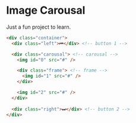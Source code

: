 # Image Carousal

Just a fun project to learn.

```html
<div class="container">
  <div class="left">⏮</div> <!-- button 1 -->

  <div class="carousal"> <!-- carousal -->
    <img id="0" src="#" />

    <div class="frame"> <!-- frame -->
      <img id="1" src="#" />
    </div>

    <img id="2" src="#" />
  </div>
  
  <div class="right">⏭</div> <!-- button 2 -->
</div>
```
